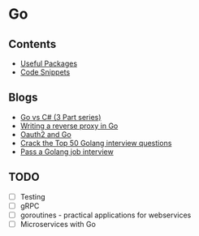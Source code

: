 # Go

## Contents
* [Useful Packages](./Packages.md)
* [Code Snippets](./code_snippets.md)

## Blogs
* [Go vs C# (3 Part series)](https://medium.com/servicetitan-engineering/go-vs-c-part-3-compiler-runtime-type-system-modules-and-everything-else-faa423dddb34)
* [Writing a reverse proxy in Go](https://developer20.com/writing-proxy-in-go/)
* [Oauth2 and Go](https://developer20.com/oauth2-and-go/)
* [Crack the Top 50 Golang interview questions](https://dev.to/educative/crack-the-top-50-golang-interview-questions-384i)
* [Pass a Golang job interview](https://medium.com/p-society/pass-a-golang-job-interview-bfb6ea83b457)
## TODO
* [ ] Testing
* [ ] gRPC
* [ ] goroutines - practical applications for webservices
* [ ] Microservices with Go
